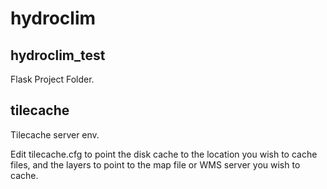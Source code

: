 # hydroclim

## hydroclim_test
Flask Project Folder.

## tilecache
Tilecache server env.

Edit tilecache.cfg to point the disk cache to the location you wish to cache files, and the layers to point to the map file or WMS server you wish to cache.
